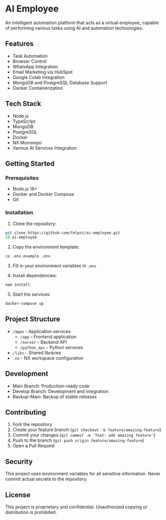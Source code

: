 # AI Employee

An intelligent automation platform that acts as a virtual employee, capable of performing various tasks using AI and automation technologies.

## Features

- Task Automation
- Browser Control
- WhatsApp Integration
- Email Marketing via HubSpot
- Google Colab Integration
- MongoDB and PostgreSQL Database Support
- Docker Containerization

## Tech Stack

- Node.js
- TypeScript
- MongoDB
- PostgreSQL
- Docker
- NX Monorepo
- Various AI Services Integration

## Getting Started

### Prerequisites

- Node.js 18+
- Docker and Docker Compose
- Git

### Installation

1. Clone the repository:
```bash
git clone https://github.com/felpst/ai-employee.git
cd ai-employee
```

2. Copy the environment template:
```bash
cp .env.example .env
```

3. Fill in your environment variables in `.env`

4. Install dependencies:
```bash
npm install
```

5. Start the services:
```bash
docker-compose up
```

## Project Structure

- `/apps` - Application services
  - `/app` - Frontend application
  - `/server` - Backend API
  - `/python_api` - Python services
- `/libs` - Shared libraries
- `.nx` - NX workspace configuration

## Development

- Main Branch: Production-ready code
- Develop Branch: Development and integration
- Backup-Main: Backup of stable releases

## Contributing

1. Fork the repository
2. Create your feature branch (`git checkout -b feature/amazing-feature`)
3. Commit your changes (`git commit -m 'feat: add amazing feature'`)
4. Push to the branch (`git push origin feature/amazing-feature`)
5. Open a Pull Request

## Security

This project uses environment variables for all sensitive information. Never commit actual secrets to the repository.

## License

This project is proprietary and confidential. Unauthorized copying or distribution is prohibited.
